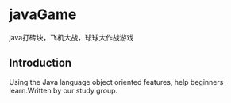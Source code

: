 # javaGame
java打砖块，飞机大战，球球大作战游戏
## Introduction
Using the Java language object oriented features, help beginners learn.Written by our study group.
